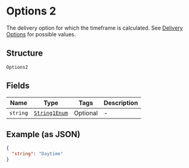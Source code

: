 
# Options 2

The delivery option for which the timeframe is calculated. See [Delivery Options](#tag/Reference-codes/Delivery-options) for possible values.

## Structure

`Options2`

## Fields

| Name | Type | Tags | Description |
|  --- | --- | --- | --- |
| `string` | [`String1Enum`](../../doc/models/string-1-enum.md) | Optional | - |

## Example (as JSON)

```json
{
  "string": "Daytime"
}
```

